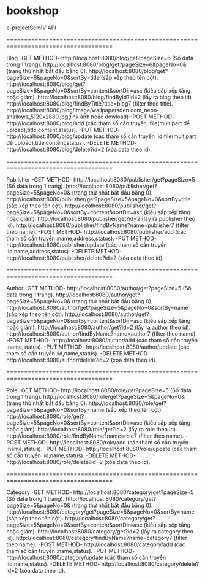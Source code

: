 # bookshop
e-projectSemIV
API

====================================================================================

Blog
-GET METHOD-
http://localhost:8080/blog/get?pageSize=6  (Số data trong 1 trang).
http://localhost:8080/blog/get?pageSize=6&pageNo=0&  (trang thứ nhất bắt đầu bằng 0).
http://localhost:8080/blog/get?pageSize=6&pageNo=0&sortBy=title  (sắp xếp theo tên cột).
http://localhost:8080/blog/get?pageSize=6&pageNo=0&sortBy=content&sortDir=asc  (kiểu sắp xếp tăng hoặc giảm).
http://localhost:8080/blog/findById?id=2  (lấy ra blog theo id)
http://localhost:8080/blog/findByTitle?title=blog7  (filter theo title).
http://localhost:8080/blog/image/wallpapersden.com_neon-shallows_5120x2880.jpg(link ảnh hoặc dowload)
-POST METHOD-
http://localhost:8080/blog/add  (các tham số cần truyền :file(multipart để upload),title,content,status).
-PUT METHOD-
http://localhost:8080/blog/update  (các tham số cần truyền :id,file(multipart để upload),title,content,status).
-DELETE METHOD-
http://localhost:8080/blog/delete?id=2  (xóa data theo id).

====================================================================================

Publisher
-GET METHOD-
http://localhost:8080/publisher/get?pageSize=5  (Số data trong 1 trang).
http://localhost:8080/publisher/get?pageSize=5&pageNo=0&  (trang thứ nhất bắt đầu bằng 0).
http://localhost:8080/publisher/get?pageSize=5&pageNo=0&sortBy=title  (sắp xếp theo tên cột).
http://localhost:8080/publisher/get?pageSize=5&pageNo=0&sortBy=content&sortDir=asc  (kiểu sắp xếp tăng hoặc giảm).
http://localhost:8080/publisher/get?id=2  (lấy ra publisher theo id).
http://localhost:8080/publisher/findByName?name=publisher7  (filter theo name).
-POST METHOD-
http://localhost:8080/publisher/add  (các tham số cần truyền :name,address,status).
-PUT METHOD-
http://localhost:8080/publisher/update  (các tham số cần truyền :id,name,address,status).
-DELETE METHOD-
http://localhost:8080/publisher/delete?id=2  (xóa data theo id).

====================================================================================

Author
-GET METHOD-
http://localhost:8080/author/get?pageSize=5  (Số data trong 1 trang).
http://localhost:8080/author/get?pageSize=5&pageNo=0&  (trang thứ nhất bắt đầu bằng 0).
http://localhost:8080/author/get?pageSize=5&pageNo=0&sortBy=name  (sắp xếp theo tên cột).
http://localhost:8080/author/get?pageSize=5&pageNo=0&sortBy=content&sortDir=asc  (kiểu sắp xếp tăng hoặc giảm).
http://localhost:8080/author/get?id=2  (lấy ra author theo id).
http://localhost:8080/author/findByName?name=author7 (filter theo name).
-POST METHOD-
http://localhost:8080/author/add  (các tham số cần truyền :name,status).
-PUT METHOD-
http://localhost:8080/author/update  (các tham số cần truyền :id,name,status).
-DELETE METHOD-
http://localhost:8080/author/delete?id=2  (xóa data theo id).

====================================================================================

Role
-GET METHOD-
http://localhost:8080/role/get?pageSize=5  (Số data trong 1 trang).
http://localhost:8080/role/get?pageSize=5&pageNo=0&  (trang thứ nhất bắt đầu bằng 0).
http://localhost:8080/role/get?pageSize=5&pageNo=0&sortBy=name  (sắp xếp theo tên cột).
http://localhost:8080/role/get?pageSize=5&pageNo=0&sortBy=content&sortDir=asc  (kiểu sắp xếp tăng hoặc giảm).
http://localhost:8080/role/get?id=2  (lấy ra role theo id).
http://localhost:8080/role/findByName?name=role7 (filter theo name).
-POST METHOD-
http://localhost:8080/role/add  (các tham số cần truyền :name,status).
-PUT METHOD-
http://localhost:8080/role/update  (các tham số cần truyền :id,name,status).
-DELETE METHOD-
http://localhost:8080/role/delete?id=2  (xóa data theo id).

====================================================================================

Category
-GET METHOD-
http://localhost:8080/category/get?pageSize=5  (Số data trong 1 trang).
http://localhost:8080/category/get?pageSize=5&pageNo=0&  (trang thứ nhất bắt đầu bằng 0).
http://localhost:8080/category/get?pageSize=5&pageNo=0&sortBy=name  (sắp xếp theo tên cột).
http://localhost:8080/category/get?pageSize=5&pageNo=0&sortBy=content&sortDir=asc  (kiểu sắp xếp tăng hoặc giảm).
http://localhost:8080/category/get?id=2  (lấy ra category theo id).
http://localhost:8080/category/findByName?name=category7 (filter theo name).
-POST METHOD-
http://localhost:8080/category/add  (các tham số cần truyền :name,status).
-PUT METHOD-
http://localhost:8080/category/update  (các tham số cần truyền :id,name,status).
-DELETE METHOD-
http://localhost:8080/category/delete?id=2  (xóa data theo id).

